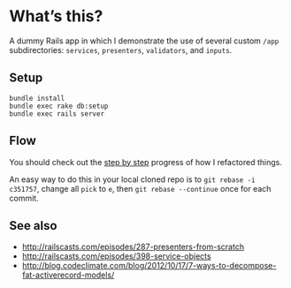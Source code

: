 # What’s this?

A dummy Rails app in which I demonstrate the use of several custom `/app` subdirectories: `services`, `presenters`, `validators`, and `inputs`.

## Setup

    bundle install
    bundle exec rake db:setup
    bundle exec rails server

## Flow

You should check out the [step by step](https://github.com/rafBM/opencode12-rails/commits) progress of how I refactored things.

An easy way to do this in your local cloned repo is to `git rebase -i c351757`, change all `pick` to `e`, then `git rebase --continue` once for each commit.

## See also

- <http://railscasts.com/episodes/287-presenters-from-scratch>
- <http://railscasts.com/episodes/398-service-objects>
- <http://blog.codeclimate.com/blog/2012/10/17/7-ways-to-decompose-fat-activerecord-models/>
